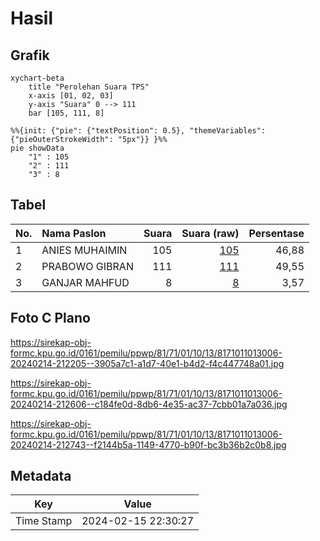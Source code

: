 # Hasil

## Grafik

```mermaid
xychart-beta
    title "Perolehan Suara TPS"
    x-axis [01, 02, 03]
    y-axis "Suara" 0 --> 111
    bar [105, 111, 8]
```

```mermaid
%%{init: {"pie": {"textPosition": 0.5}, "themeVariables": {"pieOuterStrokeWidth": "5px"}} }%%
pie showData
    "1" : 105
    "2" : 111
    "3" : 8
```

## Tabel

| No. | Nama Paslon    | Suara | Suara (raw) | Persentase |
|:--- |:-------------- | -----:| -----------:| ----------:|
| 1   | ANIES MUHAIMIN | 105   | [105][p-1]  | 46,88      |
| 2   | PRABOWO GIBRAN | 111   | [111][p-2]  | 49,55      |
| 3   | GANJAR MAHFUD  | 8     | [8][p-3]    | 3,57       |


[p-1]: https://github.com/gigit-pemilu/pemilu-2024-81-maluku/blob/main/pilpres/hitung-suara/sub/81-maluku/sub/71-kota-ambon/sub/01-nusaniwe/sub/1013-silale/sub/006-tps/sub/paslon-1.txt
[p-2]: https://github.com/gigit-pemilu/pemilu-2024-81-maluku/blob/main/pilpres/hitung-suara/sub/81-maluku/sub/71-kota-ambon/sub/01-nusaniwe/sub/1013-silale/sub/006-tps/sub/paslon-2.txt
[p-3]: https://github.com/gigit-pemilu/pemilu-2024-81-maluku/blob/main/pilpres/hitung-suara/sub/81-maluku/sub/71-kota-ambon/sub/01-nusaniwe/sub/1013-silale/sub/006-tps/sub/paslon-3.txt

## Foto C Plano

https://sirekap-obj-formc.kpu.go.id/0161/pemilu/ppwp/81/71/01/10/13/8171011013006-20240214-212205--3905a7c1-a1d7-40e1-b4d2-f4c447748a01.jpg

https://sirekap-obj-formc.kpu.go.id/0161/pemilu/ppwp/81/71/01/10/13/8171011013006-20240214-212606--c184fe0d-8db6-4e35-ac37-7cbb01a7a036.jpg

https://sirekap-obj-formc.kpu.go.id/0161/pemilu/ppwp/81/71/01/10/13/8171011013006-20240214-212743--f2144b5a-1149-4770-b90f-bc3b36b2c0b8.jpg


## Metadata

| Key        | Value               |
| ---------- | ------------------- |
| Time Stamp | 2024-02-15 22:30:27 |



